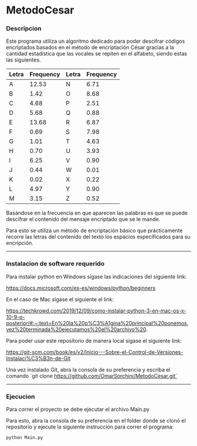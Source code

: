 # MetodoCesar

### Descripcion

Este programa utiliza un algoritmo dedicado para poder descifrar códigos encriptados basados en el método de encriptación César gracias a la cantidad estadística que las vocales se repiten en el alfabeto, siendo estas las siguientes.

| Letra | Frequency         | Letra | Frequency         |
|-------|-------------------|-------|-------------------|
| A     | 12.53             | N     | 6.71              |
| B     | 1.42              | O     | 8.68              |
| C     | 4.68              | P     | 2.51              |
| D     | 5.68              | Q     | 0.88              |
| E     | 13.68             | R     | 6.87              |
| F     | 0.69              | S     | 7.98              |
| G     | 1.01              | T     | 4.63              |
| H     | 0.70              | U     | 3.93              |
| I     | 6.25              | V     | 0.90              |
| J     | 0.44              | W     | 0.01              |
| K     | 0.02              | X     | 0.22              |
| L     | 4.97              | Y     | 0.90              |
| M     | 3.15              | Z     | 0.52              |

Basándose en la frecuencia en que aparecen las palabras es que se puede descifrar el contenido del mensaje encriptado que se le mande.

Para esto se utiliza un método de encriptación básico que prácticamente recorre las letras del contenido del texto los espacios especificados para su encripción.

-----------------------------

### Instalacion de software requerido

Para instalar python en Windows sigase las indicaciones del siguiente link:

https://docs.microsoft.com/es-es/windows/python/beginners

En el caso de Mac sigase el siguiente el link:

https://techkrowd.com/2019/12/09/como-instalar-python-3-en-mac-os-x-10-9-o-posterior/#:~:text=En%20la%20p%C3%A1gina%20principal%20ponemos,vez%20terminada%20ejecutamos%20el%20archivo%20.

Para poder usar este repositorio de manera local sigase el siguiente link:

https://git-scm.com/book/es/v2/Inicio---Sobre-el-Control-de-Versiones-Instalaci%C3%B3n-de-Git

Una vez instalado Git, abra la consola de su preferencia y escriba el comando ´git clone https://github.com/OmarSorchini/MetodoCesar.git´

---------------------------------------

### Ejecucion

Para correr el proyecto se debe ejecutar el archivo Main.py

Para esto, abra la consola de su preferencia en el folder donde se clonó el repositorio y ejecute la siguiente instrucción para correr el programa:

`python Main.py`


